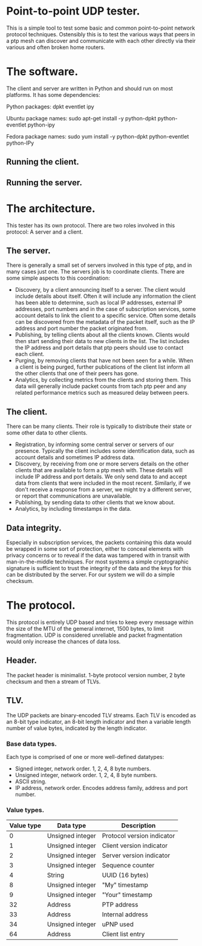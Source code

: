 # Point-to-point UDP tester.

This is a simple tool to test some basic and common point-to-point
network protocol techniques. Ostensibly this is to test the various
ways that peers in a ptp mesh can discover and communicate with
each other directly via their various and often broken home routers.


# The software.

The client and server are written in Python and should run on most
platforms. It has some dependencies:

Python packages:
    dpkt eventlet ipy

Ubuntu package names:
    sudo apt-get install -y python-dpkt python-eventlet python-ipy

Fedora package names:
    sudo yum install -y python-dpkt python-eventlet python-IPy

## Running the client.

## Running the server.


# The architecture.

This tester has its own protocol. There are two roles involved in this
protocol: A server and a client.

## The server.

There is generally a small set of servers involved in this type of ptp,
and in many cases just one. The servers job is to coordinate clients.
There are some simple aspects to this coordination:

* Discovery, by a client announcing itself to a server. The client
would include details about itself. Often it will include any
information the client has been able to determine, such as local
IP addresses, external IP addresses, port numbers and in the case
of subscription services, some account details to link the client
to a specific service. Often some details can be discovered from the
metadata of the packet itself, such as the IP address and port number
the packet originated from.
* Publishing, by telling clients about all the clients known. Clients
would then start sending their data to new clients in the list. The
list includes the IP address and port details that ptp peers should
use to contact each client.
* Purging, by removing clients that have not been seen for a while.
When a client is being purged, further publications of the client
list inform all the other clients that one of their peers has gone.
* Analytics, by collecting metrics from the clients and storing them.
This data will generally include packet counts from tach ptp peer
and any related performance metrics such as measured delay between
peers.

## The client.

There can be many clients. Their role is typically to distribute their
state or some other data to other clients.

* Registration, by informing some central server or servers of our
presence. Typically the client includes some identification data,
such as account details and sometimes IP address data.
* Discovery, by receiving from one or more servers details on the
other clients that are available to form a ptp mesh with. These
details will include IP address and port details. We only send data
to and accept data from clients that were included in the most recent.
Similarly, if we don't receive a response from a server, we might try
a different server, or report that communications are unavailable.
* Publishing, by sending data to other clients that we know about.
* Analytics, by including timestamps in the data.

## Data integrity.

Especially in subscription services, the packets containing this data
would be wrapped in some sort of protection, either to conceal
elements with privacy concerns or to reveal if the data was tampered
with in transit with man-in-the-middle techniques. For most systems
a simple cryptographic signature is sufficient to trust the integrity
of the data and the keys for this can be distributed by the server.
For our system we will do a simple checksum.

# The protocol.

This protocol is entirely UDP based and tries to keep every message
within the size of the MTU of the gemeral internet, 1500 bytes, to
limit fragmentation. UDP is considered unreliable and packet
fragmentation would only increase the chances of data loss.

## Header.

The packet header is minimalist. 1-byte protocol version number,
2 byte checksum and then a stream of TLVs.

## TLV.

The UDP packets are binary-encoded TLV streams. Each TLV is encoded
as an 8-bit type indicator, an 8-bit length indicator and then a
variable length number of value bytes, indicated by the length
indicator.

### Base data types.

Each type is comprised of one or more well-defined datatypes:

* Signed integer, network order. 1, 2, 4, 8 byte numbers.
* Unsigned integer, network order. 1, 2, 4, 8 byte numbers.
* ASCII string.
* IP address, network order. Encodes address family, address
and port number.

### Value types.

| Value type | Data type          | Description
| ---------- | ------------------ | -----------
| 0          | Unsigned integer   | Protocol version indicator
| 1          | Unsigned integer   | Client version indicator
| 2          | Unsigned integer   | Server version indicator
| 3          | Unsigned integer   | Sequence counter
| 4          | String             | UUID (16 bytes)
| 8          | Unsigned integer   | "My" timestamp
| 9          | Unsigned integer   | "Your" timestamp
| 32         | Address            | PTP address
| 33         | Address            | Internal address
| 34         | Unsigned integer  | uPNP used
| 64         | Address            | Client list entry


